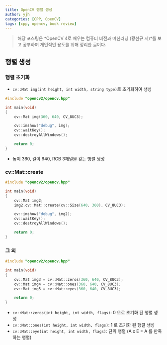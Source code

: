 ```yaml
---
title: OpenCV 행렬 생성
author: yjh
categories: [CPP, OpenCV]
tags: [cpp, opencv, book review]
---
```


> 해당 포스팅은 *OpenCV 4로 배우는 컴퓨터 비전과 머신러닝 (황선규 저)*를 보고 공부하며 개인적인 용도를 위해 정리한 글이다.

## 행렬 생성

### 행렬 초기화

- ```cv::Mat img(int height, int width, string type)```로 초기화하여 생성

```cpp
#include "opencv2/opencv.hpp"

int main(void)
{
    cv::Mat img(360, 640, CV_8UC3);

    cv::imshow("debug", img);
    cv::waitKey();
    cv::destroyAllWindows();

    return 0;
}
```

- 높이 360, 길이 640, RGB 3채널을 갖는 행렬 생성

### cv::Mat::create

```cpp
#include "opencv2/opencv.hpp"

int main(void)
{
    cv::Mat img2;
    img2.cv::Mat::create(cv::Size(640, 360), CV_8UC3);

    cv::imshow("debug", img2);
    cv::waitKey();
    cv::destroyAllWindows();

    return 0;
}

```

### 그 외

```cpp
#include "opencv2/opencv.hpp"

int main(void)
{
    cv::Mat img3 = cv::Mat::zeros(360, 640, CV_8UC3);
    cv::Mat img4 = cv::Mat::ones(360, 640, CV_8UC3);
    cv::Mat img5 = cv::Mat::eyes(360, 640, CV_8UC3);

    return 0;
}
```

- `cv::Mat::zeros(int height, int width, flags)`: 0 으로 초기화 된 행렬 생성
- `cv::Mat::ones(int height, int width, flags)`: 1 로 초기화 된 행렬 생성
- `cv::Mat::eye(int height, int width, flags)`: 단위 행렬 (A x E = A 를 만족하는 행렬)
